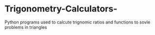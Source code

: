 # Trigonometry-Calculators-
Python programs used to calcute trignomic ratios and functions to sovle problems in triangles 
